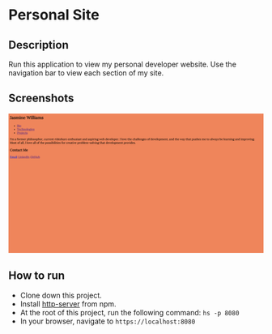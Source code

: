 # Personal Site

## Description
Run this application to view my personal developer website. Use the navigation bar to view each section of my site.

## Screenshots
![Personal Site Preview](screenshots/main_view.png
)

## How to run
* Clone down this project.
* Install [http-server](https://www.npmjs.com/package/http-server) from npm.
* At the root of this project, run the following command: `hs -p 8080`
* In your browser, navigate to `https://localhost:8080`
